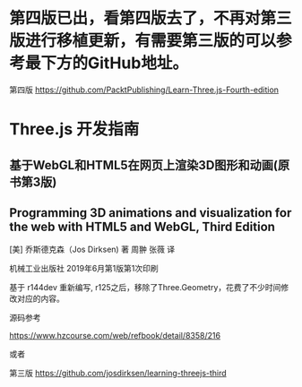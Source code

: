 <h1>第四版已出，看第四版去了，不再对第三版进行移植更新，有需要第三版的可以参考最下方的GitHub地址。</h1>

第四版 https://github.com/PacktPublishing/Learn-Three.js-Fourth-edition 


# Three.js 开发指南
## 基于WebGL和HTML5在网页上渲染3D图形和动画(原书第3版)
## Programming 3D animations and visualization for the web with HTML5 and WebGL, Third Edition
[美] 乔斯德克森（Jos Dirksen) 著
周翀 张薇 译 

机械工业出版社 2019年6月第1版第1次印刷


基于 r144dev 重新编写, r125之后，移除了Three.Geometry，花费了不少时间修改对应的内容。

源码参考

https://www.hzcourse.com/web/refbook/detail/8358/216


或者

第三版 https://github.com/josdirksen/learning-threejs-third


